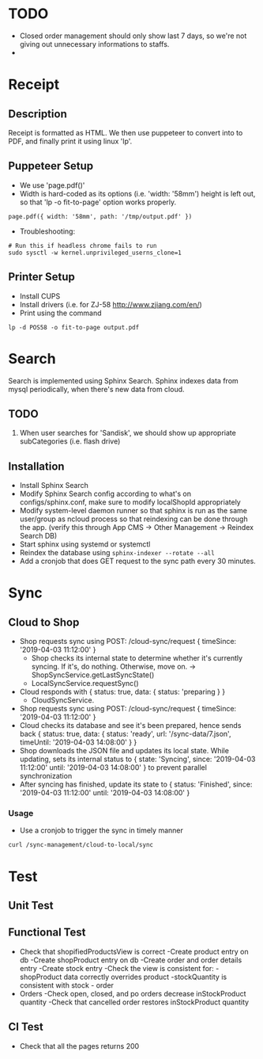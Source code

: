 # TODO
- Closed order management should only show last 7 days, so we're not giving out unnecessary informations
  to staffs.
- 

# Receipt
## Description
Receipt is formatted as HTML. We then use puppeteer to convert into to PDF, and finally
print it using linux 'lp'.

## Puppeteer Setup
* We use 'page.pdf()' 
* Width is hard-coded as its options (i.e. 'width: '58mm') height is left out, so that 'lp -o fit-to-page' option works properly.
```
page.pdf({ width: '58mm', path: '/tmp/output.pdf' })
```
* Troubleshooting:
```
# Run this if headless chrome fails to run
sudo sysctl -w kernel.unprivileged_userns_clone=1
```

## Printer Setup
* Install CUPS
* Install drivers (i.e. for ZJ-58 http://www.zjiang.com/en/)
* Print using the command
```
lp -d POS58 -o fit-to-page output.pdf
```

# Search
Search is implemented using Sphinx Search. Sphinx indexes data from mysql periodically, when there's new data
from cloud.
## TODO
1. When user searches for 'Sandisk', we should show up appropriate subCategories (i.e. flash drive)
## Installation
* Install Sphinx Search
* Modify Sphinx Search config according to what's on configs/sphinx.conf, make sure to modify localShopId appropriately
* Modify system-level daemon runner so that sphinx is run as the same user/group
  as ncloud process so that reindexing can be done through the app.
  (verify this through App CMS -> Other Management -> Reindex Search DB)
* Start sphinx using systemd or systemctl
* Reindex the database using ```sphinx-indexer --rotate --all```
* Add a cronjob that does GET request to the sync path every 30 minutes.
 

# Sync
## Cloud to Shop
* Shop requests sync using POST: /cloud-sync/request { timeSince: '2019-04-03 11:12:00' }
    * Shop checks its internal state to determine whether it's currently syncing. If it's, do nothing.
      Otherwise, move on. -> ShopSyncService.getLastSyncState()
    * LocalSyncService.requestSync()
* Cloud responds with { status: true, data: { status: 'preparing } }
    * CloudSyncService.
* Shop requests sync using POST: /cloud-sync/request { timeSince: '2019-04-03 11:12:00' }
* Cloud checks its database and see it's been prepared, hence sends back
  { status: true, data: { status: 'ready', url: '/sync-data/7.json', timeUntil: '2019-04-03 14:08:00' } }
* Shop downloads the JSON file and updates its local state. While updating,
  sets its internal status to { state: 'Syncing', since: '2019-04-03 11:12:00' until: '2019-04-03 14:08:00' }
  to prevent parallel synchronization
* After syncing has finished, update its state to { status: 'Finished', since: '2019-04-03 11:12:00' until: '2019-04-03 14:08:00' }
### Usage
* Use a cronjob to trigger the sync in timely manner
```
curl /sync-management/cloud-to-local/sync
```

# Test
## Unit Test

## Functional Test
* Check that shopifiedProductsView is correct
  -Create product entry on db
  -Create shopProduct entry on db
  -Create order and order details entry
  -Create stock entry
  -Check the view is consistent for:
    -shopProduct data correctly overrides product
    -stockQuantity is consistent with stock - order
* Orders
   -Check open, closed, and po orders decrease inStockProduct quantity
   -Check that cancelled order restores inStockProduct quantity

## CI Test
* Check that all the pages returns 200
